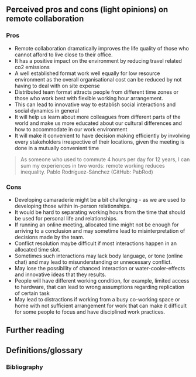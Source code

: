 ## Perceived pros and cons (light opinions) on remote collaboration

### Pros

- Remote collaboration dramatically improves the life quality of those who cannot afford to live close to their office.
- It has a positive impact on the environment by reducing travel related co2 emissions
- A well established format work well equally for low resource environment as the overall organisational cost can be reduced by not having to deal with on site expense
- Distributed team format attracts people from different time zones or those who work best with flexible working hour arrangement.  
- This can lead to innovative way to establish social interactions and social dynamics in general
- It will help us learn about more colleagues from different parts of the world and make us more educated about our cultural differences and how to accommodate in our work environment
- It will make it convenient to have decision making efficiently by involving every stakeholders irrespective of their locations, given the meeting is done in a mutually convenient time

> As someone who used to commute 4 hours per day for 12 years, I can sum my experiences in two words: remote working reduces inequality. Pablo Rodríguez-Sánchez (GitHub: PabRod)

### Cons

- Developing camaraderie might be a bit challenging - as we are used to developing those within in-person relationships.
- It would be hard to separating working hours from the time that should be used for personal life and relationships.
- If running an online meeting, allocated time might not be enough for arriving to a conclusion and may sometime lead to misinterpretation of decisions made by the team.
- Conflict resolution maybe difficult if most interactions happen in an allocated time slot.
- Sometimes such interactions may lack body language, or tone (online chat) and may lead to misunderstanding or unnecessary conflict.
- May lose the possibility of chanced interaction or water-cooler-effects and innovative ideas that they results.
- People will have different working condition, for example, limited access to hardware, that can lead to wrong assumptions regarding replication of certain task
- May lead to distractions if working from a busy co-working space or home with not sufficient arrangement for work that can make it difficult for some people to focus and have disciplined work practices.

## Further reading
<!---Any further recommendation to dive deep into the topics--->

## Definitions/glossary
<!---Clarify any jargon from the content below--->

### Bibliography
<!---Add list of references below--->
